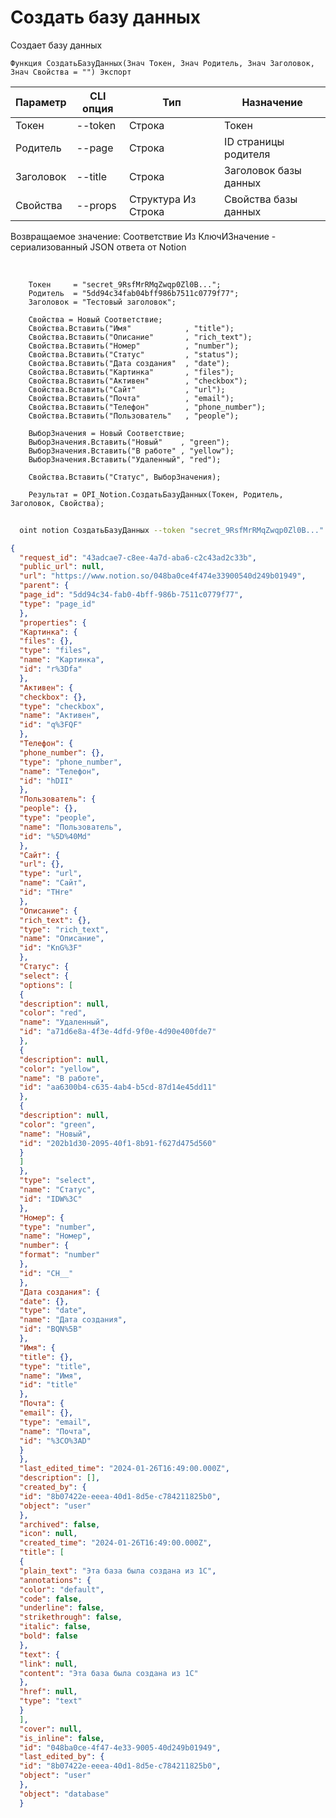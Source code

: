 ﻿---
sidebar_position: 1
---

# Создать базу данных
 Создает базу данных



`Функция СоздатьБазуДанных(Знач Токен, Знач Родитель, Знач Заголовок, Знач Свойства = "") Экспорт`

  | Параметр | CLI опция | Тип | Назначение |
  |-|-|-|-|
  | Токен | --token | Строка | Токен |
  | Родитель | --page | Строка | ID страницы родителя |
  | Заголовок | --title | Строка | Заголовок базы данных |
  | Свойства | --props | Структура Из Строка | Свойства базы данных |

  
  Возвращаемое значение:   Соответствие Из КлючИЗначение - сериализованный JSON ответа от Notion

<br/>




```bsl title="Пример кода"
    Токен     = "secret_9RsfMrRMqZwqp0Zl0B...";
    Родитель  = "5dd94c34fab04bff986b7511c0779f77";
    Заголовок = "Тестовый заголовок";

    Свойства = Новый Соответствие;
    Свойства.Вставить("Имя"            , "title");
    Свойства.Вставить("Описание"       , "rich_text");
    Свойства.Вставить("Номер"          , "number");
    Свойства.Вставить("Статус"         , "status");
    Свойства.Вставить("Дата создания"  , "date");
    Свойства.Вставить("Картинка"       , "files");
    Свойства.Вставить("Активен"        , "checkbox");
    Свойства.Вставить("Сайт"           , "url");
    Свойства.Вставить("Почта"          , "email");
    Свойства.Вставить("Телефон"        , "phone_number");
    Свойства.Вставить("Пользователь"   , "people");

    ВыборЗначения = Новый Соответствие;
    ВыборЗначения.Вставить("Новый"    , "green");
    ВыборЗначения.Вставить("В работе" , "yellow");
    ВыборЗначения.Вставить("Удаленный", "red");

    Свойства.Вставить("Статус", ВыборЗначения);

    Результат = OPI_Notion.СоздатьБазуДанных(Токен, Родитель, Заголовок, Свойства);
```



```sh title="Пример команды CLI"
    
  oint notion СоздатьБазуДанных --token "secret_9RsfMrRMqZwqp0Zl0B..." --page "5dd94c34fab04bff9..." --title "Эта база была создана из 1С" --props %props%

```

```json title="Результат"
{
  "request_id": "43adcae7-c8ee-4a7d-aba6-c2c43ad2c33b",
  "public_url": null,
  "url": "https://www.notion.so/048ba0ce4f474e33900540d249b01949",
  "parent": {
  "page_id": "5dd94c34-fab0-4bff-986b-7511c0779f77",
  "type": "page_id"
  },
  "properties": {
  "Картинка": {
  "files": {},
  "type": "files",
  "name": "Картинка",
  "id": "r%3Dfa"
  },
  "Активен": {
  "checkbox": {},
  "type": "checkbox",
  "name": "Активен",
  "id": "q%3FQF"
  },
  "Телефон": {
  "phone_number": {},
  "type": "phone_number",
  "name": "Телефон",
  "id": "hDII"
  },
  "Пользователь": {
  "people": {},
  "type": "people",
  "name": "Пользователь",
  "id": "%5D%40Md"
  },
  "Сайт": {
  "url": {},
  "type": "url",
  "name": "Сайт",
  "id": "THre"
  },
  "Описание": {
  "rich_text": {},
  "type": "rich_text",
  "name": "Описание",
  "id": "KnG%3F"
  },
  "Статус": {
  "select": {
  "options": [
  {
  "description": null,
  "color": "red",
  "name": "Удаленный",
  "id": "a71d6e8a-4f3e-4dfd-9f0e-4d90e400fde7"
  },
  {
  "description": null,
  "color": "yellow",
  "name": "В работе",
  "id": "aa6300b4-c635-4ab4-b5cd-87d14e45dd11"
  },
  {
  "description": null,
  "color": "green",
  "name": "Новый",
  "id": "202b1d30-2095-40f1-8b91-f627d475d560"
  }
  ]
  },
  "type": "select",
  "name": "Статус",
  "id": "IDW%3C"
  },
  "Номер": {
  "type": "number",
  "name": "Номер",
  "number": {
  "format": "number"
  },
  "id": "CH__"
  },
  "Дата создания": {
  "date": {},
  "type": "date",
  "name": "Дата создания",
  "id": "BQN%5B"
  },
  "Имя": {
  "title": {},
  "type": "title",
  "name": "Имя",
  "id": "title"
  },
  "Почта": {
  "email": {},
  "type": "email",
  "name": "Почта",
  "id": "%3CO%3AD"
  }
  },
  "last_edited_time": "2024-01-26T16:49:00.000Z",
  "description": [],
  "created_by": {
  "id": "8b07422e-eeea-40d1-8d5e-c784211825b0",
  "object": "user"
  },
  "archived": false,
  "icon": null,
  "created_time": "2024-01-26T16:49:00.000Z",
  "title": [
  {
  "plain_text": "Эта база была создана из 1С",
  "annotations": {
  "color": "default",
  "code": false,
  "underline": false,
  "strikethrough": false,
  "italic": false,
  "bold": false
  },
  "text": {
  "link": null,
  "content": "Эта база была создана из 1С"
  },
  "href": null,
  "type": "text"
  }
  ],
  "cover": null,
  "is_inline": false,
  "id": "048ba0ce-4f47-4e33-9005-40d249b01949",
  "last_edited_by": {
  "id": "8b07422e-eeea-40d1-8d5e-c784211825b0",
  "object": "user"
  },
  "object": "database"
  }
```
